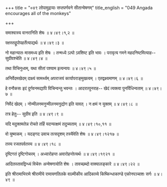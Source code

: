 +++
title = "०४९ लोपामुद्रायाः सप्तपर्णवने सीतान्वेषणम्"
title_english = "049 Angada encourages all of the monkeys"

+++


समाश्वास्य वानरानिति शेषः  ॥  ४।४९।१,२  ॥   

  

रक्षस्तद्रूपोपहर्तेत्याद्यर्थः  ॥  ४।४९।३  ॥   

  

नो महान्यातः मासमध्य इति शेषः । तन्मध्ये ऽल्पो ऽवशिष्ट इति भावः ।
परावृत्य गमने महदनिष्टमित्याह-- सुग्रीवश्चेति  ॥  ४।४९।४  ॥   

  

तथा विचिनुध्वम्, यथा सीतां पश्याम इत्यन्वयः  ॥  ४।४९।५  ॥   

  

अनिर्वेदमखेदम् दाक्ष्यं सामर्थ्यम् अपराजयं कार्यापराङ्मुखत्वम् ।
एतद्वक्ष्यमाणम्  ॥  ४।४९।६  ॥   

  

हे वनौकसः इदं दुर्गवनमद्यापि विचिन्वन्तु भवन्तः । आदरात्पुनराह-- खेदं
त्यक्त्वा पुनर्विधिन्वताम्  ॥  ४।४९।७  ॥   

  

निर्वेदं खेदम् । नोन्मीलनमनुन्मीलनमनुद्योग इति यावत् । न क्षमं न युक्तम्
 ॥  ४।४९।८  ॥   

  

तत्र हेतुः-- सुग्रीव इति  ॥  ४।४९।९  ॥   

  

यदि मदुक्तमतेन्न रोचते तर्हि यदन्यत्क्षमं तदुच्यताम्  ॥  ४।४९।१०,११  ॥   

  

वो युष्माकम् । यदङ्गद उवाच तत्सदृशम् तस्यैवेति शेषः  ॥  ४।४९।१२१७  ॥   

  

तस्य रजतपर्वतस्य  ॥  ४।४९।१८  ॥   

  

दृष्टिगतं दृष्टिगोचरम् । अध्यारोहन्त अवारोहन्तेत्यर्थः  ॥  ४।४९।१९२१  ॥   

  

आदितस्तावद्विन्ध्यं विचेरुः अन्वेषणायोति शेषः । तावच्छब्दो वाक्यालङ्कारे
 ॥  ४।४९।२२  ॥   

  

इति श्रीरामाभिरामे श्रीरामीये रामायणतिलके वाल्मीकीय आदिकाव्ये
किष्किन्धाकाण्डे एकोनपञ्चाशः सर्गः  ॥  ४।४९  ॥   

  


